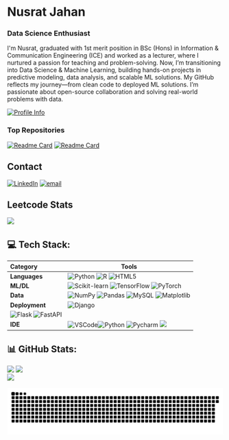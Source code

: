 # Nusrat Jahan
### Data Science Enthusiast
I'm Nusrat, graduated with 1st merit position in BSc (Hons) in Information & Communication Engineering (ICE) and worked as a lecturer, where I nurtured a passion for teaching and problem-solving. Now, I’m transitioning into Data Science & Machine Learning, building hands-on projects in predictive modeling, data analysis, and scalable ML solutions. My GitHub reflects my journey—from clean code to deployed ML solutions. I’m passionate about open-source collaboration and solving real-world problems with data.

[![Profile Info](https://github-profile-summary-cards.vercel.app/api/cards/profile-details?username=Nusrat-96&theme=dark&hide_border=false)](https://github.com/Nusrat-96)

### Top Repositories
[![Readme Card](https://github-readme-stats.vercel.app/api/pin/?username=Nusrat-96&theme=dark&hide_border=false&repo=Bullying_comment_detection_25)](https://github.com/Nusrat-96/Bullying_comment_detection_25)
[![Readme Card](https://github-readme-stats.vercel.app/api/pin/?username=Nusrat-96&theme=dark&hide_border=false&repo=Laptop_Price_Prediction)](https://github.com/Nusrat-96/Laptop_Price_Prediction)



## Contact
[![LinkedIn](https://img.shields.io/badge/LinkedIn-%230077B5.svg?logo=linkedin&logoColor=white)](https://linkedin.com/in/www.linkedin.com/in/nusrat-jahan-8a011b19b) [![email](https://img.shields.io/badge/Email-D14836?logo=gmail&logoColor=white)](mailto:nusratadiba88@gmail.com) 

## Leetcode Stats
![](https://leetcard.jacoblin.cool/NusratJahan96?ext=heatmap)

## 💻 Tech Stack:
| Category       | Tools                                                                 |
|:----------------|-----------------------------------------------------------------------|
| **Languages**  | ![Python](https://img.shields.io/badge/python-3670A0?style=for-the-badge&logo=python&logoColor=ffdd54) ![R](https://img.shields.io/badge/r-%23276DC3.svg?style=for-the-badge&logo=r&logoColor=white) ![HTML5](https://img.shields.io/badge/html5-%23E34F26.svg?style=for-the-badge&logo=html5&logoColor=white) |
| **ML/DL**      | ![Scikit-learn](https://img.shields.io/badge/-Scikit_Learn-F7931E?logo=scikit-learn) ![TensorFlow](https://img.shields.io/badge/-TensorFlow-FF6F00?logo=tensorflow) ![PyTorch](https://img.shields.io/badge/-PyTorch-EE4C2C?logo=pytorch) |
| **Data**       | ![NumPy](https://img.shields.io/badge/numpy-%23013243.svg?style=for-the-badge&logo=numpy&logoColor=white) ![Pandas](https://img.shields.io/badge/pandas-%23150458.svg?style=for-the-badge&logo=pandas&logoColor=white)   ![MySQL](https://img.shields.io/badge/mysql-4479A1.svg?style=for-the-badge&logo=mysql&logoColor=white) ![Matplotlib](https://img.shields.io/badge/Matplotlib-%23ffffff.svg?style=for-the-badge&logo=Matplotlib&logoColor=black)|                        |
| **Deployment**      | ![Django](https://img.shields.io/badge/django-%23092E20.svg?style=for-the-badge&logo=django&logoColor=white)
 ![Flask](https://img.shields.io/badge/flask-%23000.svg?style=for-the-badge&logo=flask&logoColor=white) ![FastAPI](https://img.shields.io/badge/FastAPI-005571?style=for-the-badge&logo=fastapi)|
| **IDE**      | ![VSCode](https://img.shields.io/badge/VSCode-0078D4?style=for-the-badge&logo=visual%20studio%20code&logoColor=white)![Python](https://img.shields.io/badge/Python-FFD43B?style=for-the-badge&logo=python&logoColor=blue) ![Pycharm](	https://img.shields.io/badge/Colab-F9AB00?style=for-the-badge&logo=googlecolab&color=525252) ![](https://img.shields.io/badge/PyCharm-000000.svg?&style=for-the-badge&logo=PyCharm&logoColor=white) |


## 📊 GitHub Stats:

<img height="180em" src="https://github-readme-stats.vercel.app/api?username=Nusrat-96&theme=dark&hide_border=false&include_all_commits=false&count_private=true"/> <img height="180em" src="https://github-readme-stats.vercel.app/api/top-langs/?username=Nusrat-96&theme=dark&hide_border=false&include_all_commits=false&count_private=true&layout=compact"/> <br/>
<img height="180em" src="https://nirzak-streak-stats.vercel.app/?user=Nusrat-96&theme=dark&hide_border=false"/>



![snake gif](https://github.com/Nusrat-96/Nusrat-96/blob/output/github-snake-dark.svg)
